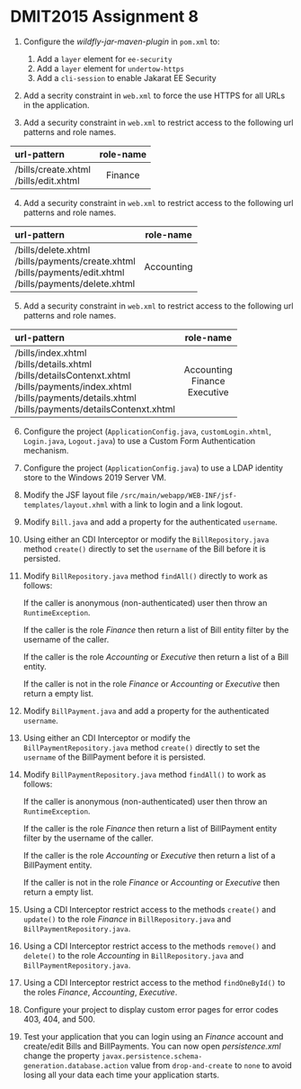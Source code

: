 # DMIT2015 Assignment 8
1. Configure the *wildfly-jar-maven-plugin* in `pom.xml` to:

    1. Add a `layer` element for `ee-security`
    1. Add a `layer` element for `undertow-https`
    1. Add a `cli-session` to enable Jakarat EE Security

1. Add a secrity constraint in `web.xml` to force the use HTTPS for all URLs in the application.

1. Add a security constraint in `web.xml` to restrict access to the following url patterns and role names.

| url-pattern                              | role-name |
|:-----------------------------------------|:---------:|
| /bills/create.xhtml<br>/bills/edit.xhtml |  Finance  |

4. Add a security constraint in `web.xml` to restrict access to the following url patterns and role names.

| url-pattern | role-name |
|:------------|:---------:|
|/bills/delete.xhtml<br>/bills/payments/create.xhtml<br>/bills/payments/edit.xhtml<br>/bills/payments/delete.xhtml| Accounting|

5. Add a security constraint in `web.xml` to restrict access to the following url patterns and role names.

| url-pattern                                                                                                                                                                         |             role-name              |
|:------------------------------------------------------------------------------------------------------------------------------------------------------------------------------------|:----------------------------------:|
| /bills/index.xhtml<br>/bills/details.xhtml<br>/bills/detailsContenxt.xhtml<br>/bills/payments/index.xhtml<br>/bills/payments/details.xhtml<br>/bills/payments/detailsContenxt.xhtml | Accounting<br>Finance<br>Executive |

6. Configure the project (`ApplicationConfig.java`, `customLogin.xhtml`, `Login.java`, `Logout.java`) to use a Custom Form Authentication mechanism.

1. Configure the project (`ApplicationConfig.java`) to use a LDAP identity store to the Windows 2019 Server VM.

1. Modify the JSF layout file `/src/main/webapp/WEB-INF/jsf-templates/layout.xhml` with a link to login and a link logout.

1. Modify `Bill.java` and add a property for the authenticated `username`.

1. Using either an CDI Interceptor or modify the `BillRepository.java` method `create()` directly to set the `username` of the Bill before it is persisted.

1. Modify `BillRepository.java` method `findAll()` directly to work as follows:

    If the caller is anonymous (non-authenticated) user then throw an `RuntimeException`.

    If the caller is the role *Finance* then return a list of Bill entity filter by the username of the caller.

    If the caller is the role *Accounting* or *Executive* then return a list of a Bill entity.

    If the caller is not in the role *Finance* or *Accounting* or *Executive* then return a empty list.

1. Modify `BillPayment.java` and add a property for the authenticated `username`.

1. Using either an CDI Interceptor or modify the `BillPaymentRepository.java` method `create()` directly to set the `username` of the BillPayment before it is persisted.

1. Modify `BillPaymentRepository.java` method `findAll()` to work as follows:

    If the caller is anonymous (non-authenticated) user then throw an `RuntimeException`.

    If the caller is the role *Finance* then return a list of BillPayment entity filter by the username of the caller.

    If the caller is the role *Accounting* or *Executive* then return a list of a BillPayment entity.

    If the caller is not in the role *Finance* or *Accounting* or *Executive* then return a empty list.

1. Using a CDI Interceptor restrict access to the methods `create()` and `update()` to the role *Finance* in `BillRepository.java` and `BillPaymentRepository.java`.

1. Using a CDI Interceptor restrict access to the methods `remove()` and `delete()` to the role *Accounting* in `BillRepository.java` and `BillPaymentRepository.java`.

1. Using a CDI Interceptor restrict access to the method `findOneById()` to the roles *Finance*, *Accounting*, *Executive*.
 
1. Configure your project to display custom error pages for error codes 403, 404, and 500.

1. Test your application that you can login using an *Finance* account and create/edit Bills and BillPayments. You can now open *persistence.xml* change the property `javax.persistence.schema-generation.database.action` value from `drop-and-create` to `none` to avoid losing all your data each time your application starts.
